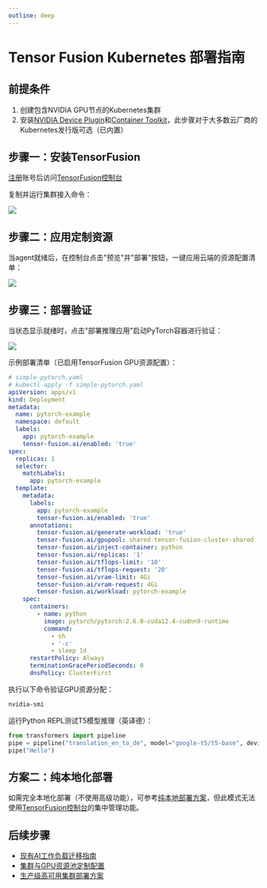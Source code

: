 ```yaml
---
outline: deep
---
```


# Tensor Fusion Kubernetes 部署指南

## 前提条件

1. 创建包含NVIDIA GPU节点的Kubernetes集群
2. 安装[NVIDIA Device Plugin](https://github.com/NVIDIA/k8s-device-plugin?tab=readme-ov-file#deploying-via-helm-install-with-a-direct-url-to-the-helm-package)和[Container Toolkit](https://docs.nvidia.com/datacenter/cloud-native/container-toolkit/latest/install-guide.html#configuring-containerd-for-kubernetes)，此步骤对于大多数云厂商的Kubernetes发行版可选（已内置）

## 步骤一：安装TensorFusion

[注册](https://accounts.tensor-fusion.ai/sign-up)账号后访问[TensorFusion控制台](https://app.tensor-fusion.ai/workbench)

复制并运行集群接入命令：

![](https://cdn.tensor-fusion.ai/install-tf.png)

## 步骤二：应用定制资源

当agent就绪后，在控制台点击"预览"并"部署"按钮，一键应用云端的资源配置清单：

![](https://cdn.tensor-fusion.ai/tf-apply-cr.png)

## 步骤三：部署验证

当状态显示就绪时，点击"部署推理应用"启动PyTorch容器进行验证：

![](https://cdn.tensor-fusion.ai/verify-tf-cluster.png)

示例部署清单（已启用TensorFusion GPU资源配置）：
```yaml
# simple-pytorch.yaml
# kubectl apply -f simple-pytorch.yaml
apiVersion: apps/v1
kind: Deployment
metadata:
  name: pytorch-example
  namespace: default
  labels:
    app: pytorch-example
    tensor-fusion.ai/enabled: 'true'
spec:
  replicas: 1
  selector:
    matchLabels:
      app: pytorch-example
  template:
    metadata:
      labels:
        app: pytorch-example
        tensor-fusion.ai/enabled: 'true'
      annotations:
        tensor-fusion.ai/generate-workload: 'true'
        tensor-fusion.ai/gpupool: shared-tensor-fusion-cluster-shared
        tensor-fusion.ai/inject-container: python
        tensor-fusion.ai/replicas: '1'
        tensor-fusion.ai/tflops-limit: '10'
        tensor-fusion.ai/tflops-request: '20'
        tensor-fusion.ai/vram-limit: 4Gi
        tensor-fusion.ai/vram-request: 4Gi
        tensor-fusion.ai/workload: pytorch-example
    spec:
      containers:
        - name: python
          image: pytorch/pytorch:2.6.0-cuda12.4-cudnn9-runtime
          command:
            - sh
            - '-c'
            - sleep 1d
      restartPolicy: Always
      terminationGracePeriodSeconds: 0
      dnsPolicy: ClusterFirst
```

执行以下命令验证GPU资源分配：
```bash
nvidia-smi
```

运行Python REPL测试T5模型推理（英译德）：

```python
from transformers import pipeline
pipe = pipeline("translation_en_to_de", model="google-t5/t5-base", device="cuda:0")
pipe("Hello")
```

## 方案二：纯本地化部署

如需完全本地化部署（不使用高级功能），可参考[纯本地部署方案](/zh/guide/recipes/deploy-k8s-local-mode.md)，但此模式无法使用[TensorFusion控制台](https://app.tensor-fusion.ai/workbench)的集中管理功能。

## 后续步骤

- [现有AI工作负载迁移指南](/zh/guide/recipes/migrate-existing.md)
- [集群与GPU资源池定制配置](/zh/guide/recipes/configure-qos-and-pricing.md)
- [生产级高可用集群部署方案](/zh/guide/recipes/production-grade-deployment.md)
